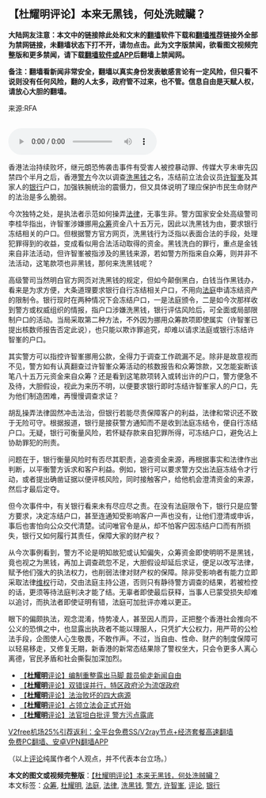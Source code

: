  <h2>【杜耀明评论】本来无黑钱，何处洗贼贜？</h2> <p class="notice"><b>大陆网友注意：本文中的链接除此处和文末的<a href="https://github.com/bannedbook/fanqiang" >翻墙</a>软件下载和<a href="https://github.com/killgcd/justmysocks/blob/master/README.md">翻墙推荐</a>链接外全部为禁网链接，未翻墙状态下打不开，请勿点击。此为文字版禁闻，欲看图文视频完整版和更多禁闻，请下载<a href="https://github.com/bannedbook/fanqiang">翻墙软件或APP</a>后翻墙上禁闻网。</p><p>备注：翻墙看新闻非常安全，翻墙以真实身份发表敏感言论有一定风险，但只看不说则没有任何风险，翻的人太多，政府管不过来，也不管。信息自由是天赋人权，请放心大胆的翻墙。</b></p>  <div class="entry"> <p>来源:RFA</p> <p><br /> <audio controls="controls" preload="metadata" src="https://www.rfa.org/cantonese/commentaries/tym/com-12102020071814.html/@@stream" type="audio/mpeg"><br /> </audio></p> <p>香港法治持续败坏，继元朗恐怖袭击事件有受害人被控暴动罪、传媒大亨未审先囚禁四个半月之后，香港<a href="https://www.bannedbook.org/bnews/tag/%e8%ad%a6%e6%96%b9/" class="st_tag internal_tag" rel="tag" title="标签 警方 下的日志">警方</a>今次以调查<a href="https://www.bannedbook.org/bnews/tag/%E6%B4%97%E9%BB%91%E9%92%B1/" class="st_tag internal_tag" rel="tag" title="标签 洗黑钱 下的日志">洗黑钱</a>之名，冻结前立法会议员<a href="https://www.bannedbook.org/bnews/tag/%E8%AE%B8%E6%99%BA%E5%B3%AF/" class="st_tag internal_tag" rel="tag" title="标签 许智峯 下的日志">许智峯</a>及其家人的<a href="https://www.bannedbook.org/bnews/tag/%e9%93%b6%e8%a1%8c/" class="st_tag internal_tag" rel="tag" title="标签 银行 下的日志">银行</a>户口，加强铁腕统治的震慑力，但又具体说明了理应保护市民生命财产的法治是多么脆弱。</p>  <p>今次独特之处，是执法者示范如何操弄<a href="https://www.bannedbook.org/bnews/tag/%e6%b3%95%e5%be%8b/" class="st_tag internal_tag" rel="tag" title="标签 法律 下的日志">法律</a>，无事生非。警方国家安全处高级警司李桂华指出，许智峯涉嫌挪用<a href="https://www.bannedbook.org/bnews/tag/%E4%BC%97%E7%AD%B9/" class="st_tag internal_tag" rel="tag" title="标签 众筹 下的日志">众筹</a>资金八十五万元，因此以洗黑钱为由，要求银行冻结相关的户口。但根据警方官方网页，洗黑钱行为泛指以表面合法的手段，处理犯罪得到的收益，变成看似用合法活动取得的资金。黑钱洗白的罪行，重点是金钱来自非法活动，但许智峯被指涉及的黑钱来源，若如警方所指来自众筹，则并非不法活动，这笔款项也非黑钱，那何来洗黑钱呢？</p> <p>高级警司当然明白官方网页对洗黑钱的规定，但如今颠倒黑白，白钱当作黑钱办，看来是为求方便，大条道理要求银行自行冻结相关户口，不用向<a href="https://www.bannedbook.org/bnews/tag/%e6%b3%95%e5%ba%ad/" class="st_tag internal_tag" rel="tag" title="标签 法庭 下的日志">法庭</a>申请冻结资产的限制令。银行现时在两种情况下会冻结户口，一是法庭颁令，二是如今次那样收到警方或权威组织的情报，指户口涉嫌洗黑钱，银行评估风险后，可全面或局部限制户口的活动。当局采取第二种方法，不外因为挪用众筹款项即使属实（许智峯已提出核数师报告否定此说），也只能以欺诈罪追究，却难以请求法庭或银行冻结许智峯的户口。</p> <p>其实警方可以指控许智峯挪用公款，全得力于调查工作疏漏不足。除非是故意视而不见，警方如有认真翻查过许智峯众筹活动的核数报告和众筹馀款，又怎能妄断该笔八十五万元资金来自众筹？还是看到这笔款项转入或转出许的户口，警方便急不及待，大胆假设，视此为来历不明，以便要求银行即时冻结许智峯家人的户口，先为他们制造困难，再慢慢调查求证？</p>  <p>胡乱操弄法律固然冲击法治，但银行若能尽责保障客户的利益，法律和常识还不致于无险可守。根据报道，银行是接获警方通知而不是收到法庭冻结令，便自行冻结户口。无疑，银行可衡量风险，若怀疑存款来自犯罪所得，可冻结户口，避免沾上协助罪犯的刑责。</p> <p>问题在于，银行衡量风险时有否尽其职责，追查资金来源，再根据事实和法律作出判断，以平衡警方诉求和客户利益。例如，银行可以要求警方交出法庭冻结令才行动，或者提出确凿证据以便评核风险，同时接触客户，给他机会澄清资金的来源，然后才最后定夺。</p> <p>但今次事件中，有关银行看来未有尽应尽之责。在没有法庭限令下，银行只是应警方要求，决定冻结户口，甚至连通知受影响客户一声也没有，让他们澄清或申诉，事后也害怕向公众交代清楚。试问唯官令是从，却不怕客户因冻结户口而有所损失，银行又如何履行其责任，保障大家的财产权？</p>  <p>从今次事例看到，警方不论是明知故犯或认知偏失，众筹资金即使明明不是黑钱，竟也视之为黑钱，再加上调查疏忽不足，大胆假设却延后求证，便足以改写法律，赋予他们强大的执法权力，也削弱法律对财产权的保障。除非受影响者有能力立即采取法律<span class='wp_keywordlink_affiliate'><a href="https://www.bannedbook.org/bnews/weiquan/" title="维权" target="_blank">维权</a></span>行动，交由法庭主持公道，否则只有静待警方调查的结果，若被检控的话，更须等待法庭判决才能了结。无辜者即使最后获释，当事人已蒙受损失却难以追讨，而执法者即使证明有错，法庭可加批评亦难以更正。</p> <p>眼下的偏颇执法，观念混淆，恃势凌人，甚至因人而异，正把整个香港社会推向不公义的恐惧之中，也显露出执政者不能以理服人，只凭扩大公权力，用严苛的公检法手段，企图使人心生敬畏，不敢作声。不过，当自由、性命、财产的制度保障可以轻易移走，又修复无期，新香港的新常态结果除了警权坐大，只会令更多人离心离德，官民矛盾和社会撕裂加深加烈。</p> <ul class='op-related-articles' title='相关阅读'> <li><a href='https://www.bannedbook.org/bnews/comments/20201216/1448849.html' target='_blank'>【<b>杜耀明</b>评论】编制重整露出马脚 裁员偷走新闻自由</a></li> <li><a href='https://www.bannedbook.org/bnews/comments/20201126/1437593.html' target='_blank'>【<b>杜耀明</b>评论】双错误并行，特区政府沦为流氓政府</a></li> <li><a href='https://www.bannedbook.org/bnews/comments/20201119/1433623.html' target='_blank'>【<b>杜耀明</b>评论】法治败坏的四大病源</a></li> <li><a href='https://www.bannedbook.org/bnews/comments/20201112/1430040.html' target='_blank'>【<b>杜耀明</b>评论】占领立法会正式开始</a></li> <li><a href='https://www.bannedbook.org/bnews/comments/20201105/1426365.html' target='_blank'>【<b>杜耀明</b>评论】法官坦白批评 警方污点露底</a></li> </ul> <p class="texttj"> <a href="https://github.com/bannedbook/fanqiang/wiki/V2ray%E6%9C%BA%E5%9C%BA" target="_blank">V2free机场25%引荐返利：全平台免费SS/V2ray节点+经济套餐高速翻墙</a><br/> <a href="https://github.com/bannedbook/fanqiang/wiki/%E7%A6%81%E9%97%BB%E7%BD%91%E5%AE%89%E5%8D%93%E7%BF%BB%E5%A2%99%E6%96%B0%E9%97%BBAPP" target="_blank">免费PC翻墙、安卓VPN翻墙APP</a></p><p>（以上<span class='wp_keywordlink_affiliate'><a href="https://www.bannedbook.org/bnews/comments/" title="新闻评论" target="_blank">评论</a></span>纯属作者个人观点，并不代表本台立场。）</p> <a name='sharetosocial'></a>       <div><b>本文的图文或视频完整版</b>：<a href='https://www.bannedbook.org/bnews/comments/20201216/1448853.html'>【杜耀明评论】本来无黑钱，何处洗贼贜？</a></div>  </div><!--END ENTRY--> <div class="postfooter"> <div>本文标签：<a href="https://www.bannedbook.org/bnews/tag/%E4%BC%97%E7%AD%B9/" rel="tag">众筹</a>, <a href="https://www.bannedbook.org/bnews/tag/%E6%9D%9C%E8%80%80%E6%98%8E/" rel="tag">杜耀明</a>, <a href="https://www.bannedbook.org/bnews/tag/%e6%b3%95%e5%ba%ad/" rel="tag">法庭</a>, <a href="https://www.bannedbook.org/bnews/tag/%e6%b3%95%e5%be%8b/" rel="tag">法律</a>, <a href="https://www.bannedbook.org/bnews/tag/%E6%B4%97%E9%BB%91%E9%92%B1/" rel="tag">洗黑钱</a>, <a href="https://www.bannedbook.org/bnews/tag/%e8%ad%a6%e6%96%b9/" rel="tag">警方</a>, <a href="https://www.bannedbook.org/bnews/tag/%E8%AE%B8%E6%99%BA%E5%B3%AF/" rel="tag">许智峯</a>, <a href="https://www.bannedbook.org/bnews/tag/%E8%AF%84%E8%AE%BA/" rel="tag">评论</a>, <a href="https://www.bannedbook.org/bnews/tag/%e9%93%b6%e8%a1%8c/" rel="tag">银行</a></div>  </div><!--END POSTFOOTER--> 